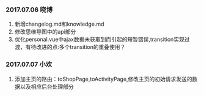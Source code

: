 ### 2017.07.06 晓博
1. 新增changelog.md和knowledge.md
2. 修改思维导图中的api部分
3. 优化personal.vue中ajax数据未获取到而引起的短暂错误,transition实现过渡，有待改进的点:多个transition的重叠使用？
### 2017.07.07 小欢
1. 添加主页的路由：toShopPage,toActivityPage,修改主页的初始请求发送的数据以及相应后台处理部分
